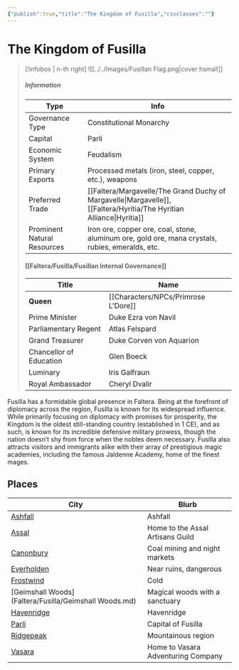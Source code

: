 ```yaml
---
{"publish":true,"title":"The Kingdom of Fusilla","cssclasses":""}
---
```


# The Kingdom of Fusilla 
> [!infobox | n-th right]
> ![[../../Images/Fusillan Flag.png|cover hsmall]]
> ##### Information
> | Type |  Info |
> | ---- | ---- |
> | Governance Type | Constitutional Monarchy |
> | Capital | Parli |
> | Economic System | Feudalism | 
> | Primary Exports | Processed metals (iron, steel, copper, etc.), weapons |
> | Preferred Trade | [[Faltera/Margavelle/The Grand Duchy of Margavelle\|Margavelle]], [[Faltera/Hyritia/The Hyritian Alliance\|Hyritia]] | 
> | Prominent Natural Resources | Iron ore, copper ore, coal, stone, aluminum ore, gold ore, mana crystals, rubies, emeralds, etc. |
> #### [[Faltera/Fusilla/Fusillan Internal Governance]]
> | Title | Name |
> | ---- | ---- |
> | **Queen** | [[Characters/NPCs/Primrose L'Dore]] |
> | Prime Minister | Duke Ezra von Navil |
> | Parliamentary Regent | Atlas Felspard |
> | Grand Treasurer | Duke Corven von Aquarion |
> | Chancellor of Education | Glen Boeck |
> | Luminary | Iris Galfraun |
> | Royal Ambassador | Cheryl Dvalir |

Fusilla has a formidable global presence in Faltera. Being at the forefront of diplomacy across the region, Fusilla is known for its widespread influence. While primarily focusing on diplomacy with promises for prosperity, the Kingdom is the oldest still-standing country (established in 1 CE), and as such, is known for its incredible defensive military prowess, though the nation doesn’t shy from force when the nobles deem necessary. Fusilla also attracts visitors and immigrants alike with their array of prestigious magic academies, including the famous Jaldenne Academy, home of the finest mages. 

## Places
|City|Blurb|
|---|---|
|[Ashfall](Faltera/Fusilla/Ashfall.md)|Ashfall|
|[Assal](Faltera/Fusilla/Assal.md)|Home to the Assal Artisans Guild|
|[Canonbury](Faltera/Fusilla/Canonbury.md)|Coal mining and night markets|
|[Everholden](Faltera/Fusilla/Everholden.md)|Near ruins, dangerous|
|[Frostwind](Faltera/Fusilla/Frostwind.md)|Cold|
|[Geimshall Woods](Faltera/Fusilla/Geimshall Woods.md)|Magical woods with a sanctuary|
|[Havenridge](Faltera/Fusilla/Havenridge.md)|Havenridge|
|[Parli](Faltera/Fusilla/Parli.md)|Capital of Fusilla|
|[Ridgepeak](Faltera/Fusilla/Ridgepeak.md)|Mountainous region|
|[Vasara](Faltera/Fusilla/Vasara.md)|Home to Vasara Adventuring Company|